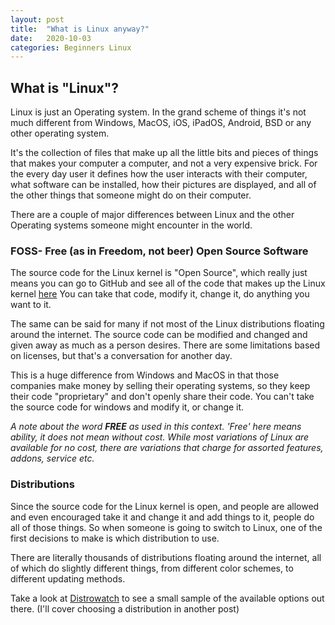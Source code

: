 ```yaml
---
layout: post
title:  "What is Linux anyway?"
date:   2020-10-03
categories: Beginners Linux 
---
```


## What is "Linux"?

Linux is just an Operating system.  In the grand scheme of things it's not much
different from Windows, MacOS, iOS, iPadOS, Android, BSD or any other operating system. 

It's the collection of files that make up all the little bits and pieces of things that makes your computer a
computer, and not a very expensive brick.  For the every day user it defines how the user interacts with
their computer, what software can be installed, how their pictures are displayed, and all of the
other things that someone might do on their computer.  

There are a couple of major differences between Linux and the other Operating systems someone might
encounter in the world.  

### FOSS- Free (as in Freedom, not beer) Open Source Software

The source code for the Linux kernel is "Open Source", which really  just means you can go to GitHub
and see all of the code that makes up the Linux kernel [here](https://github.com/torvalds/linux) You
can take that code, modify it, change it, do anything you want to it.  

The same can be said for many if not most of the Linux distributions floating around the internet.
The source code can be modified and changed and given away as much as a person desires. There are
some limitations based on licenses, but that's a conversation for another day.  

This is a huge difference from Windows and MacOS in that those companies make money by selling their
operating systems, so they keep their code "proprietary" and don't openly share their code.  You
can't take the source code for windows and modify it, or change it.  

*A note about the word **FREE** as used in this context.  'Free' here means ability, it does not
mean without cost.  While most variations of Linux are available for no cost, there are variations
that charge for assorted features, addons, service etc.*

### Distributions

Since the source code for the Linux kernel is open, and people are allowed and even encouraged take
it and change it and add things to it, people do all of those things.  So when someone is going to
switch to Linux, one of the first decisions to make is which distribution to use.  

There are literally thousands of distributions floating around the internet, all of which do
slightly different things, from different color schemes, to different updating methods.  

Take a look at [Distrowatch](https://distrowatch.com/) to see a small sample of the available
options out there.  (I'll cover choosing a distribution in another post)




